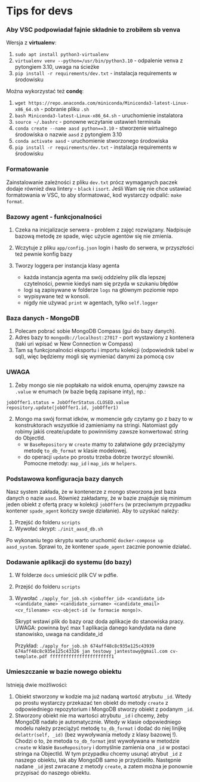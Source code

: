 # Tips for devs

### Aby VSC podpowiadał fajnie składnie to zrobiłem sb venva

Wersja z **virtualenv**:
1. `sudo apt install python3-virtualenv`
2. `virtualenv venv --python=/usr/bin/python3.10` - odpalenie venva z pytongiem 3.10, uwaga na ścieżke
3. `pip install -r requirements/dev.txt` - instalacja requirements w środowisku

Można wykorzystać też **condę**:
1. `wget https://repo.anaconda.com/miniconda/Miniconda3-latest-Linux-x86_64.sh` - pobranie pliku `.sh`
2. `bash Miniconda3-latest-Linux-x86_64.sh` - uruchomienie instalatora
3. `source ~/.bashrc` - ponowne wczytanie ustawień terminala
4. `conda create --name aasd python==3.10` - stworzenie wirtualnego środowiska o nazwie `aasd` z pytongiem 3.10
5. `conda activate aasd` - uruchomienie stworzonego środowiska
6. `pip install -r requirements/dev.txt` - instalacja requirements w środowisku

### Formatowanie

Zainstalowanie zależności z pliku `dev.txt` prócz wymaganych paczek dodaje również dwa lintery - `black` i `isort`. Jeśli Wam się nie chce ustawiać formatowania w VSC, to aby sformatować, kod wystarczy odpalić: `make format`.

### Bazowy agent - funkcjonalności

1. Czeka na inicjalizacje serwera - problem z zajęć rozwiązany. Nadpisuje bazową metodę ze spade, więc użycie agentów się nie zmienia.
2. Wczytuje z pliku `app/config.json` login i hasło do serwera, w przyszłości też pewnie konfig bazy
3. Tworzy loggera per instancja klasy agenta

   - każda instancja agenta ma swój oddzielny plik dla lepszej czytelności, pewnie kiedyś nam się przyda w szukaniu błędów
   - logi są zapisywane w folderze `logs` na głównym poziomie repo
   - wypisywane też w konsoli.
   - nigdy nie używać `print` w agentach, tylko `self.logger`

### Baza danych - MongoDB

1. Polecam pobrać sobie MongoDB Compass (gui do bazy danych).
2. Adres bazy to `mongodb://localhost:27017` - port wystawiony z kontenera (taki uri wpisać w New Connection w Compass)
3. Tam są funkcjonalności eksportu i importu kolekcji (odpowiednik tabel w sql), więc będziemy mogli się wymieniać danymi za pomocą csv

### UWAGA

1. Żeby mongo sie nie popłakało na widok enuma, operujmy zawsze na `.value` w enumach (w bazie będą zapisane inty), np.:

```
jobOffer1.status = JobOfferStatus.CLOSED.value
repository.update(jobOffer1.id, jobOffer1)
```

2. Mongo ma swój format idków, w momencie gdy czytamy go z bazy to w konstruktorach wszystkie id zamieniamy na stringi. Natomiast gdy robimy jakiś create/update to powinniśmy zawsze konwertować string do ObjectId.
   - w `BaseRepository` w `create` mamy to załatwione gdy przeciążymy metodę `to_db_format` w klasie modelowej.
   - do operacji `update` po prostu trzeba dobrze tworzyć słowniki. Pomocne metody: `map_id` i `map_ids` w `helpers`.

### Podstawowa konfiguracja bazy danych

Nasz system zakłada, że w kontenerze z mongo stworzona jest baza danych o nazie `aasd`. Również zakładamy, że w bazie znajduje się minimum jeden obiekt z ofertą pracy w kolekcji `jobOffers` (w przeciwnym przypadku kontener `spade_agent` kończy swoje działanie). Aby to uzyskać należy:
1. Przejść do folderu `scripts`
2. Wywołać skrypt: `./init_aasd_db.sh`

Po wykonaniu tego skryptu warto uruchomić `docker-compose up aasd_system`. Sprawi to, że kontener `spade_agent` zacznie ponownie działać.

### Dodawanie aplikacji do systemu (do bazy)

1. W folderze `docs` umieścić plik CV w pdfie.
2. Przejść do folderu `scripts`
3. Wywołać `./apply_for_job.sh <joboffer_id> <candidate_id> <candidate_name> <candidate_surname> <candidate_email> <cv_filename> <cv-object-id (w formacie mongo)>`.

   Skrypt wstawi plik do bazy oraz doda aplikacje do stanowiska pracy. UWAGA: powinna być max 1 aplikacja danego kandydata na dane stanowisko, uwaga na candidate_id

   Przykład: `./apply_for_job.sh 674aff48c8c935e125c43939 674aff48c8c935e125c43326 jan testowy jantestowy@gmail.com cv-template.pdf fffffffffffffffffffffff1`

### Umieszczanie w bazie nowego obiektu
Istnieją dwie możliwości:
1. Obiekt stworzony w kodzie ma już nadaną wartość atrybutu `_id`. Wtedy po prostu wystarczy przekazać ten obiekt do metody `create` z odpowiedniego repozytorium i MongoDB stworzy obiekt z podanym `_id`.
2. Stworzony obiekt nie ma wartości atrybutu `_id` i chcemy, żeby MongoDB nadało je automatycznie. Wtedy w klasie odpowiedniego modelu należy przeciążyć metodę `to_db_format` i dodać do niej linijkę `delattr(self, _id)` (bez wywoływania metody z klasy bazowej !). Chodzi o to, że metoda `to_db_format` jest wywoływana w metodzie `create` w klasie `BaseRepository` i domyślnie zamienia ona `_id` w postaci stringa na ObjectId. W tym przypadku chcemy usunąć atrybut `_id` z naszego obiektu, tak aby MongoDB samo je przydzieliło. Następnie nadane `_id` jest zwracane z metody `create`, a zatem można je ponownie przypisać do naszego obiektu.
